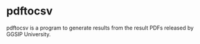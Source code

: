 # pdftocsv

pdftocsv is a program to generate results from the result PDFs released by GGSIP University.

